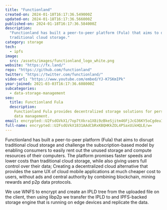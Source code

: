 ```yaml
---
title: "Functionland"
created-on: 2024-01-18T16:17:36.549000Z
updated-on: 2024-01-18T16:17:36.566000Z
published-on: 2024-01-18T16:17:36.584000Z
description:
  "Functionland has built a peer-to-peer platform (Fula) that aims to disrupt
  traditional cloud storage."
category: storage
tech:
  - ipfs
image:
  src: /assets/images/functionland_logo_white.png
website: "https://fx.land/"
repo: "https://github.com/functionland"
twitter: "https://twitter.com/functionland/"
video-url: "https://www.youtube.com/embed/YJ-K7SKmIPk"
year-joined: 2021-03-03T16:17:36.608000Z
subcategories:
  - data-storage-management
seo:
  title: Functionland Fula
  description:
    Functionland Fula provides decentralized storage solutions for personal
    data management.
email: encrypted::U2FsdGVkX1/7op7tXkra1X8i9zBkeSjitm46FjJcG36KY5oCgdeu1dKF2prSVzHt
full-name: encrypted::U2FsdGVkX1831AAdCbRxKBQHKkZOL4PSaxUikHQLE/w=
---
```


Functionland has built a peer-to-peer platform (Fula) that aims to disrupt traditional cloud storage and challenge the subscription-based model by enabling consumers to easily rent out the unused storage and compute resources of their computers. The platform promises faster speeds and lower costs than traditional cloud storage, while also giving users full control over their data; Creating a decentralized cloud alternative that provides the same UX of cloud mobile applications at much cheaper cost to users, without ads and central authority by combining blockchain, mining rewards and p2p data protocols.

We use WNFS to encrypt and create an IPLD tree from the uploaded file on the client, then using libp2p we transfer the IPLD to and IPFS-backed storage engine that is running on edge devices and replicate the data.
